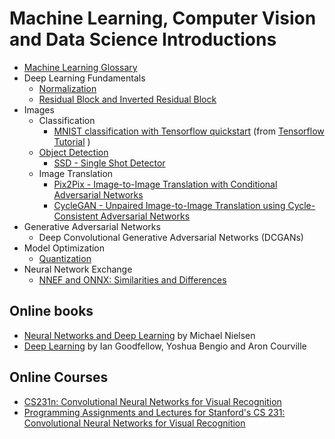 ﻿# Machine Learning, Computer Vision and Data Science Introductions 
* [Machine Learning Glossary](./glossary/README.md)
* Deep Learning Fundamentals
  * [Normalization](./deep_learning_fundamentals/normalization/README.md)
  * [Residual Block and Inverted Residual Block](./deep_learning_fundamentals/residual_block/README.md)
* Images
  * Classification  
    * [MNIST classification with Tensorflow quickstart](./classification/MNIST_classification_with_tensorflow_quickstart.ipynb) (from [Tensorflow Tutorial](https://www.tensorflow.org/tutorials/quickstart/beginner) )
  * [Object Detection](./object_detection/README.md)
    * [SSD - Single Shot Detector](./object_detection/SSD/README.md)
  * Image Translation
    * [Pix2Pix - Image-to-Image Translation with Conditional Adversarial Networks](./image_translation/pix2pix/README.md)
    * [CycleGAN - Unpaired Image-to-Image Translation using Cycle-Consistent Adversarial Networks](./image_translation/CycleGAN/README.md)
* Generative Adversarial Networks
  * Deep Convolutional Generative Adversarial Networks (DCGANs)  
* Model Optimization
  * [Quantization](./quantization/README.md) 
* Neural Network Exchange
  * [NNEF and ONNX: Similarities and Differences](https://www.khronos.org/blog/nnef-and-onnx-similarities-and-differences)
     
## Online books
* [Neural Networks and Deep Learning](http://neuralnetworksanddeeplearning.com/index.html) by Michael Nielsen
* [Deep Learning](http://www.deeplearningbook.org/) by Ian Goodfellow, Yoshua Bengio and Aron Courville

## Online Courses
* [CS231n: Convolutional Neural Networks for Visual Recognition](http://cs231n.stanford.edu/2020/index.html)
* [Programming Assignments and Lectures for Stanford's CS 231: Convolutional Neural Networks for Visual Recognition](https://github.com/khanhnamle1994/computer-vision)
